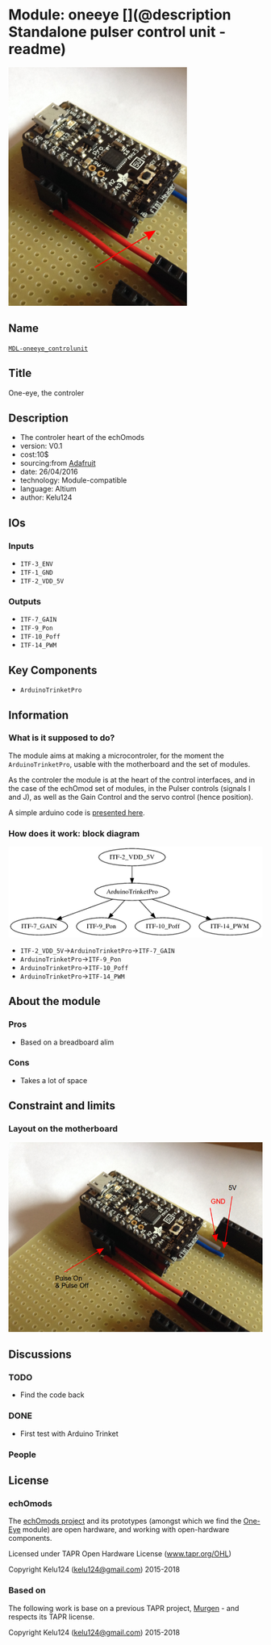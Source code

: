 # Module: oneeye  [](@description Standalone pulser control unit - readme)

![](/retired/oneeye/viewme.png)

## Name

[`MDL-oneeye_controlunit`]()

## Title

One-eye, the controler

## Description

* The controler heart of the echOmods
* version: V0.1
* cost:10$
* sourcing:from [Adafruit](https://www.adafruit.com/product/2000)
* date: 26/04/2016
* technology: Module-compatible
* language: Altium
* author: Kelu124

## IOs

### Inputs

* `ITF-3_ENV`
* `ITF-1_GND`
* `ITF-2_VDD_5V`


### Outputs

* `ITF-7_GAIN` 
* `ITF-9_Pon` 
* `ITF-10_Poff` 
* `ITF-14_PWM` 


## Key Components

* `ArduinoTrinketPro`

## Information

### What is it supposed to do?

The module aims at making a microcontroler, for the moment the `ArduinoTrinketPro`, usable with the motherboard and the set of modules.

As the controler the module is at the heart of the control interfaces, and in the case of the echOmod set of modules, in the Pulser controls (signals I and J), as well as the Gain Control and the servo control (hence position).

A simple arduino code is [presented here](/retired/oneeye/oneye_pulser.ino).

### How does it work: block diagram

![Block schema](/retired/oneeye/source/blocks.png)

* `ITF-2_VDD_5V`->`ArduinoTrinketPro`->`ITF-7_GAIN` 
* `ArduinoTrinketPro`->`ITF-9_Pon` 
* `ArduinoTrinketPro`->`ITF-10_Poff` 
* `ArduinoTrinketPro`->`ITF-14_PWM` 

## About the module

### Pros

* Based on a breadboard alim

### Cons

* Takes a lot of space 

## Constraint and limits

### Layout on the motherboard

![](/retired/oneeye/images/oneeye-trinket.png)

## Discussions

### TODO

* Find the code back

### DONE

* First test with Arduino Trinket

### People


## License


### echOmods 

The [echOmods project](https://github.com/kelu124/echomods) and its prototypes (amongst which we find the [One-Eye](/retired/oneeye/) module) are open hardware, and working with open-hardware components.

Licensed under TAPR Open Hardware License (www.tapr.org/OHL)

Copyright Kelu124 (kelu124@gmail.com) 2015-2018

### Based on 

The following work is base on a previous TAPR project, [Murgen](https://github.com/kelu124/murgen-dev-kit) - and respects its TAPR license.

Copyright Kelu124 (kelu124@gmail.com) 2015-2018


